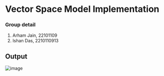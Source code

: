 # Vector Space Model Implementation

### Group detail
1. Arham Jain, 22101109
2. Ishan Das, 2210110913


## Output

![image](https://github.com/user-attachments/assets/ca3a8db1-b2cc-4b2b-bca5-76b6df79cb46)


